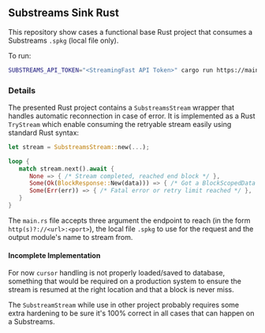 ## Substreams Sink Rust

This repository show cases a functional base Rust project that consumes a Substreams `.spkg` (local file only).

To run:

```bash
SUBSTREAMS_API_TOKEN="<StreamingFast API Token>" cargo run https://mainnet.eth.streamingfast.io:443 <path/to/substreams.spkg> <module_name>
```

### Details

The presented Rust project contains a `SubstreamsStream` wrapper that handles automatic reconnection in case of error. It is implemented as a Rust `TryStream` which enable consuming the retryable stream easily using standard Rust syntax:

```rust
let stream = SubstreamsStream::new(...);

loop {
   match stream.next().await {
      None => { /* Stream completed, reached end block */ },
      Some(Ok(BlockResponse::New(data))) => { /* Got a BlockScopedData message */ },
      Some(Err(err)) => { /* Fatal error or retry limit reached */ },
   }
}
```

The `main.rs` file accepts three argument the endpoint to reach (in the form `http(s)?://<url>:<port>`), the local file `.spkg` to use for the request and the output module's name to stream from.

#### Incomplete Implementation

For now `cursor` handling is not properly loaded/saved to database, something that would be required on a production system to ensure the stream is resumed at the right location and that a block is never miss.

The `SubstreamStream` while use in other project probably requires some extra hardening to be sure it's 100% correct in all cases that can happen on a Substreams.
